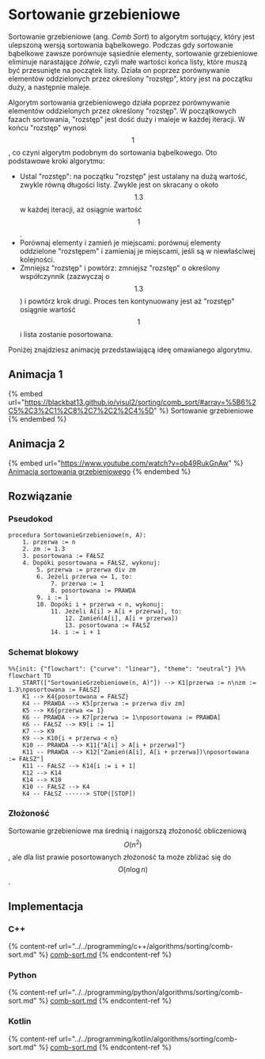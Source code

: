 # Sortowanie grzebieniowe

Sortowanie grzebieniowe (ang. *Comb Sort*) to algorytm sortujący, który jest ulepszoną wersją sortowania bąbelkowego. Podczas gdy sortowanie bąbelkowe zawsze porównuje sąsiednie elementy, sortowanie grzebieniowe eliminuje narastające *żółwie*, czyli małe wartości końca listy, które muszą być przesunięte na początek listy. Działa on poprzez porównywanie elementów oddzielonych przez określony "rozstęp", który jest na początku duży, a następnie maleje.

Algorytm sortowania grzebieniowego działa poprzez porównywanie elementów oddzielonych przez określony "rozstęp". W początkowych fazach sortowania, "rozstęp" jest dość duży i maleje w każdej iteracji. W końcu "rozstęp" wynosi $$1$$, co czyni algorytm podobnym do sortowania bąbelkowego. Oto podstawowe kroki algorytmu:

- Ustal "rozstęp": na początku "rozstęp" jest ustalany na dużą wartość, zwykle równą długości listy. Zwykle jest on skracany o około $$1.3$$ w każdej iteracji, aż osiągnie wartość $$1$$.
- Porównaj elementy i zamień je miejscami: porównuj elementy oddzielone "rozstępem" i zamieniaj je miejscami, jeśli są w niewłaściwej kolejności.
- Zmniejsz "rozstęp" i powtórz: zmniejsz "rozstęp" o określony współczynnik (zazwyczaj o $$1.3$$) i powtórz krok drugi. Proces ten kontynuowany jest aż "rozstęp" osiągnie wartość $$1$$ i lista zostanie posortowana.

Poniżej znajdziesz animację przedstawiającą ideę omawianego algorytmu.

## Animacja 1

{% embed url="https://blackbat13.github.io/visul2/sorting/comb_sort/#array=%5B6%2C5%2C3%2C1%2C8%2C7%2C2%2C4%5D" %}
Sortowanie grzebieniowe
{% endembed %}

## Animacja 2

{% embed url="https://www.youtube.com/watch?v=ob49RukGnAw" %}
[Animacja sortowania grzebieniowego](https://www.youtube.com/watch?v=ob49RukGnAw)
{% endembed %}

## Rozwiązanie

### Pseudokod

```
procedura SortowanieGrzebieniowe(n, A):
    1. przerwa := n
    2. zm := 1.3
    3. posortowana := FAŁSZ
    4. Dopóki posortowana = FAŁSZ, wykonuj:
        5. przerwa := przerwa div zm
        6. Jeżeli przerwa <= 1, to:
            7. przerwa := 1
            8. posortowana := PRAWDA
        9. i := 1
        10. Dopóki i + przerwa < n, wykonuj:
            11. Jeżeli A[i] > A[i + przerwa], to:
                12. Zamień(A[i], A[i + przerwa])
                13. posortowana := FAŁSZ
            14. i := i + 1
```

### Schemat blokowy

```mermaid
%%{init: {"flowchart": {"curve": "linear"}, "theme": "neutral"} }%%
flowchart TD
    START(["SortowanieGrzebieniowe(n, A)"]) --> K1[przerwa := n\nzm := 1.3\nposortowana := FAŁSZ]
    K1 --> K4{posortowana = FAŁSZ}
    K4 -- PRAWDA --> K5[przerwa := przerwa div zm]
    K5 --> K6{przerwa <= 1}
    K6 -- PRAWDA --> K7[przerwa := 1\nposortowana := PRAWDA]
    K6 -- FAŁSZ --> K9[i := 1]
    K7 --> K9
    K9 --> K10{i + przerwa < n}
    K10 -- PRAWDA --> K11{"A[i] > A[i + przerwa]"}
    K11 -- PRAWDA --> K12["Zamień(A[i], A[i + przerwa])\nposortowana := FAŁSZ"]
    K11 -- FAŁSZ --> K14[i := i + 1]
    K12 --> K14
    K14 --> K10
    K10 -- FAŁSZ --> K4
    K4 -- FAŁSZ ------> STOP([STOP])
```

### Złożoność

Sortowanie grzebieniowe ma średnią i najgorszą złożoność obliczeniową $$O(n^2)$$, ale dla list prawie posortowanych złożoność ta może zbliżać się do $$O(n\log{n})$$.

## Implementacja

### C++

{% content-ref url="../../programming/c++/algorithms/sorting/comb-sort.md" %}
[comb-sort.md](../../programming/c++/algorithms/sorting/comb-sort.md)
{% endcontent-ref %}

### Python

{% content-ref url="../../programming/python/algorithms/sorting/comb-sort.md" %}
[comb-sort.md](../../programming/python/algorithms/sorting/comb-sort.md)
{% endcontent-ref %}

### Kotlin

{% content-ref url="../../programming/kotlin/algorithms/sorting/comb-sort.md" %}
[comb-sort.md](../../programming/kotlin/algorithms/sorting/comb-sort.md)
{% endcontent-ref %}